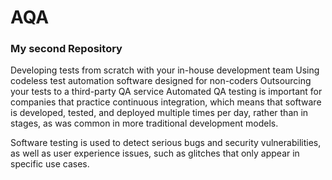 # AQA
### My second Repository
Developing tests from scratch with your in-house development team
Using codeless test automation software designed for non-coders
Outsourcing your tests to a third-party QA service
Automated QA testing is important for companies that practice continuous integration, which means that software is developed, tested, and deployed multiple times per day, rather than in stages, as was common in more traditional development models.

Software testing is used to detect serious bugs and security vulnerabilities, as well as user experience issues, such as glitches that only appear in specific use cases.

